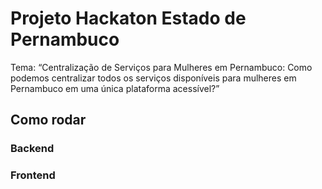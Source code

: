 # Projeto Hackaton Estado de Pernambuco

Tema: “Centralização de Serviços para Mulheres em Pernambuco: Como podemos centralizar todos os serviços disponíveis para mulheres em Pernambuco em uma única plataforma acessível?”

## Como rodar

### Backend

### Frontend

